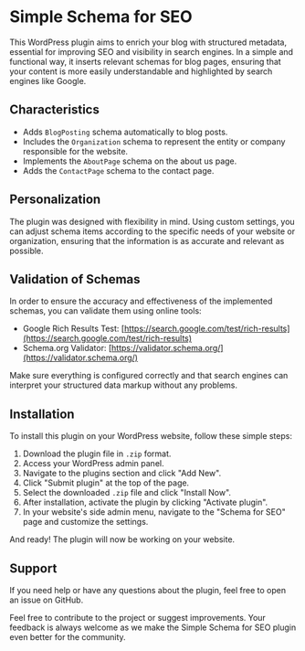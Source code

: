
# Simple Schema for SEO
This WordPress plugin aims to enrich your blog with structured metadata, essential for improving SEO and visibility in search engines. In a simple and functional way, it inserts relevant schemas for blog pages, ensuring that your content is more easily understandable and highlighted by search engines like Google.

## Characteristics

- Adds `BlogPosting` schema automatically to blog posts.
- Includes the `Organization` schema to represent the entity or company responsible for the website.
- Implements the `AboutPage` schema on the about us page.
- Adds the `ContactPage` schema to the contact page.

## Personalization

The plugin was designed with flexibility in mind. Using custom settings, you can adjust schema items according to the specific needs of your website or organization, ensuring that the information is as accurate and relevant as possible.

## Validation of Schemas

In order to ensure the accuracy and effectiveness of the implemented schemas, you can validate them using online tools:

-   Google Rich Results Test:  [https://search.google.com/test/rich-results](https://search.google.com/test/rich-results)
-   Schema.org Validator:  [https://validator.schema.org/](https://validator.schema.org/)

Make sure everything is configured correctly and that search engines can interpret your structured data markup without any problems.

## Installation

To install this plugin on your WordPress website, follow these simple steps:

1. Download the plugin file in `.zip` format.
2. Access your WordPress admin panel.
3. Navigate to the plugins section and click "Add New".
4. Click "Submit plugin" at the top of the page.
5. Select the downloaded `.zip` file and click "Install Now".
6. After installation, activate the plugin by clicking "Activate plugin".
7. In your website's side admin menu, navigate to the "Schema for SEO" page and customize the settings.

And ready! The plugin will now be working on your website.

## Support

If you need help or have any questions about the plugin, feel free to open an issue on GitHub.

Feel free to contribute to the project or suggest improvements. Your feedback is always welcome as we make the Simple Schema for SEO plugin even better for the community.
